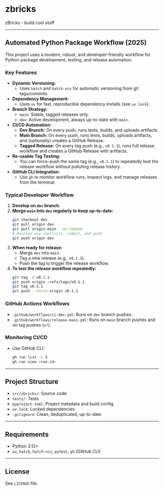 # zbricks
zBricks - build cool stuff

---

## Automated Python Package Workflow (2025)

This project uses a modern, robust, and developer-friendly workflow for Python package development, testing, and release automation.

### Key Features
- **Dynamic Versioning:**
  - Uses `hatch` and `hatch-vcs` for automatic versioning from git tags/commits.
- **Dependency Management:**
  - Uses `uv` for fast, reproducible dependency installs (see `uv.lock`).
- **Branch Strategy:**
  - `main`: Stable, tagged releases only.
  - `dev`: Active development, always up-to-date with `main`.
- **CI/CD Automation:**
  - **Dev Branch:** On every push, runs tests, builds, and uploads artifacts.
  - **Main Branch:** On every push, runs tests, builds, uploads artifacts, and (optionally) creates a GitHub Release.
  - **Tagged Release:** On every tag push (e.g., `v0.1.1`), runs full release workflow and creates a GitHub Release with artifacts.
- **Re-usable Tag Testing:**
  - You can force-push the same tag (e.g., `v0.1.1`) to repeatedly test the release workflow without polluting release history.
- **GitHub CLI Integration:**
  - Use `gh` to monitor workflow runs, inspect logs, and manage releases from the terminal.

### Typical Developer Workflow
1. **Develop on `dev` branch.**
2. **Merge `main` into `dev` regularly to keep up-to-date:**
   ```bash
   git checkout dev
   git pull origin dev
   git pull origin main --no-rebase
   # Resolve any conflicts, commit, and push
   git push origin dev
   ```
3. **When ready for release:**
   - Merge `dev` into `main`.
   - Tag a new release (e.g., `v0.1.2`).
   - Push the tag to trigger the release workflow.
4. **To test the release workflow repeatedly:**
   ```bash
   git tag -d v0.1.1
   git push origin :refs/tags/v0.1.1
   git tag v0.1.1
   git push --force origin v0.1.1
   ```

### GitHub Actions Workflows
- `.github/workflows/ci-dev.yml`: Runs on `dev` branch pushes.
- `.github/workflows/release-main.yml`: Runs on `main` branch pushes and on tag pushes (`v*`).

### Monitoring CI/CD
- Use GitHub CLI:
  ```bash
  gh run list -L 5
  gh run view <run-id>
  ```

---

## Project Structure
- `src/zbricks/`: Source code
- `tests/`: Tests
- `pyproject.toml`: Project metadata and build config
- `uv.lock`: Locked dependencies
- `.gitignore`: Clean, deduplicated, up-to-date

---

## Requirements
- Python 3.13+
- `uv`, `hatch`, `hatch-vcs`, `pytest`, `gh` (GitHub CLI)

---

## License
See `LICENSE` file.
